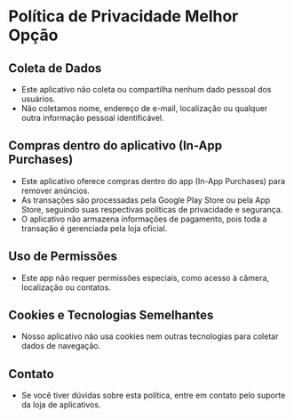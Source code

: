 # Política de Privacidade Melhor Opção

## Coleta de Dados
- Este aplicativo não coleta ou compartilha nenhum dado pessoal dos usuários.
- Não coletamos nome, endereço de e-mail, localização ou qualquer outra informação pessoal identificável.

## Compras dentro do aplicativo (In-App Purchases)
- Este aplicativo oferece compras dentro do app (In-App Purchases) para remover anúncios.
- As transações são processadas pela Google Play Store ou pela App Store, seguindo suas respectivas políticas de privacidade e segurança.
- O aplicativo não armazena informações de pagamento, pois toda a transação é gerenciada pela loja oficial.

## Uso de Permissões
- Este app não requer permissões especiais, como acesso à câmera, localização ou contatos.

## Cookies e Tecnologias Semelhantes
 - Nosso aplicativo não usa cookies nem outras tecnologias para coletar dados de navegação.

## Contato
 - Se você tiver dúvidas sobre esta política, entre em contato pelo suporte da loja de aplicativos.
